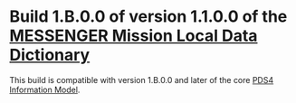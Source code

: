 # Build 1.B.0.0 of version 1.1.0.0 of the [MESSENGER Mission Local Data Dictionary](https://github.com/nasa-pds/ldd-messenger)

This build is compatible with version 1.B.0.0 and later of the core [PDS4 Information Model](https://pds.nasa.gov/pds4/doc/im/).